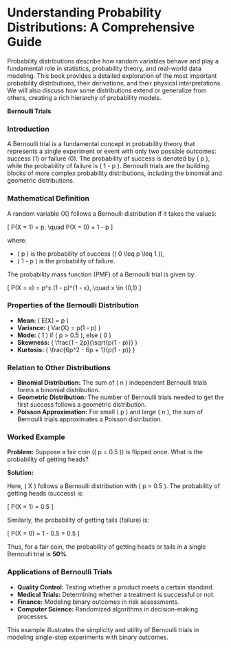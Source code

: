 # Understanding Probability Distributions: A Comprehensive Guide

Probability distributions describe how random variables behave and play a fundamental role in statistics, probability theory, and real-world data modeling. This book provides a detailed exploration of the most important probability distributions, their derivations, and their physical interpretations. We will also discuss how some distributions extend or generalize from others, creating a rich hierarchy of probability models.

**Bernoulli Trials**

### Introduction

A Bernoulli trial is a fundamental concept in probability theory that represents a single experiment or event with only two possible outcomes: success (1) or failure (0). The probability of success is denoted by \( p \), while the probability of failure is \( 1 - p \). Bernoulli trials are the building blocks of more complex probability distributions, including the binomial and geometric distributions.

### Mathematical Definition

A random variable \(X\) follows a Bernoulli distribution if it takes the values:

\[
 P(X = 1) = p, \quad P(X = 0) = 1 - p
\]

where:
- \( p \) is the probability of success (\( 0 \leq p \leq 1 \)),
- \( 1 - p \) is the probability of failure.

The probability mass function (PMF) of a Bernoulli trial is given by:

\[
 P(X = x) = p^x (1 - p)^{1 - x}, \quad x \in \{0,1\}
\]

### Properties of the Bernoulli Distribution

- **Mean:** \( E[X] = p \)
- **Variance:** \( Var(X) = p(1 - p) \)
- **Mode:** \( 1 \) if \( p > 0.5 \), else \( 0 \)
- **Skewness:** \( \frac{1 - 2p}{\sqrt{p(1 - p)}} \)
- **Kurtosis:** \( \frac{6p^2 - 6p + 1}{p(1 - p)} \)

### Relation to Other Distributions

- **Binomial Distribution:** The sum of \( n \) independent Bernoulli trials forms a binomial distribution.
- **Geometric Distribution:** The number of Bernoulli trials needed to get the first success follows a geometric distribution.
- **Poisson Approximation:** For small \( p \) and large \( n \), the sum of Bernoulli trials approximates a Poisson distribution.

### Worked Example

**Problem:** Suppose a fair coin (\( p = 0.5 \)) is flipped once. What is the probability of getting heads?

**Solution:**

Here, \( X \) follows a Bernoulli distribution with \( p = 0.5 \). The probability of getting heads (success) is:

\[
 P(X = 1) = 0.5
\]

Similarly, the probability of getting tails (failure) is:

\[
 P(X = 0) = 1 - 0.5 = 0.5
\]

Thus, for a fair coin, the probability of getting heads or tails in a single Bernoulli trial is **50%**.

### Applications of Bernoulli Trials

- **Quality Control:** Testing whether a product meets a certain standard.
- **Medical Trials:** Determining whether a treatment is successful or not.
- **Finance:** Modeling binary outcomes in risk assessments.
- **Computer Science:** Randomized algorithms in decision-making processes.

This example illustrates the simplicity and utility of Bernoulli trials in modeling single-step experiments with binary outcomes.

